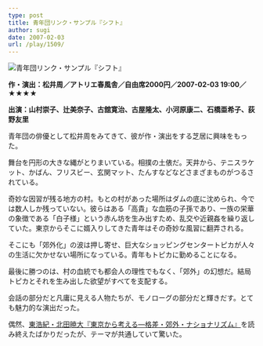```yaml
---
type: post
title: 青年団リンク・サンプル『シフト』
author: sugi
date: 2007-02-03
url: /play/1509/
---
```

<img src="/images//play/20070203.jpg" alt="青年団リンク・サンプル『シフト』" class="alignleft" />

**作・演出：松井周／アトリエ春風舎／自由席2000円／2007-02-03 19:00／★★★★**

**出演：山村崇子、辻美奈子、古舘寛治、古屋隆太、小河原康二、石橋亜希子、荻野友里**

青年団の俳優として松井周をみてきて、彼が作・演出をする芝居に興味をもった。

舞台を円形の大きな縄がとりまいている。相撲の土俵だ。天井から、テニスラケット、かばん、フリスビー、玄関マット、たんすなどなどさまざまものがつるされている。

奇妙な因習が残る地方の村。もとの村があった場所はダムの底に沈められ、今では数人しか残っていない。彼らはある「高貴」な血筋の子孫であり、一族の栄華の象徴である「白子様」という赤ん坊を生み出すため、乱交や近親姦を繰り返していた。東京からそこに婿入りしてきた青年はその奇妙な風習に翻弄される。

そこにも「郊外化」の波は押し寄せ、巨大なショッピングセンタートピカが人々の生活に欠かせない場所になっている。青年もトピカに勤めることになる。

最後に勝つのは、村の血統でも都会人の理性でもなく、「郊外」の幻想だ。結局トピカとそれを生み出した欲望がすべてを支配する。

会話の部分だと凡庸に見える人物たちが、モノローグの部分だと輝きだす。とても魅力的な演出だった。

偶然、<a href="/book/1508/">東浩紀・北田暁大『東京から考える―格差・郊外・ナショナリズム』</a>を読み終えたばかりだったが、テーマが共通していて驚いた。

